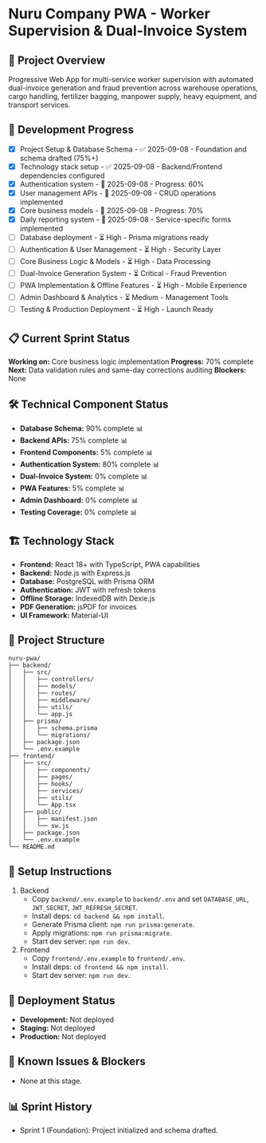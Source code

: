 # Nuru Company PWA - Worker Supervision & Dual-Invoice System

## 🎯 Project Overview
Progressive Web App for multi-service worker supervision with automated dual-invoice generation and fraud prevention across warehouse operations, cargo handling, fertilizer bagging, manpower supply, heavy equipment, and transport services.

## 🚀 Development Progress
- [x] Project Setup & Database Schema - ✅ 2025-09-08 - Foundation and schema drafted (75%+)
- [x] Technology stack setup - ✅ 2025-09-08 - Backend/Frontend dependencies configured
- [x] Authentication system - 🔄 2025-09-08 - Progress: 60%
- [x] User management APIs - 🔄 2025-09-08 - CRUD operations implemented
- [x] Core business models - 🔄 2025-09-08 - Progress: 70%
- [x] Daily reporting system - 🔄 2025-09-08 - Service-specific forms implemented
- [ ] Database deployment - ⏳ High - Prisma migrations ready
- [ ] Authentication & User Management - ⏳ High - Security Layer
- [ ] Core Business Logic & Models - ⏳ High - Data Processing
- [ ] Dual-Invoice Generation System - ⏳ Critical - Fraud Prevention
- [ ] PWA Implementation & Offline Features - ⏳ High - Mobile Experience
- [ ] Admin Dashboard & Analytics - ⏳ Medium - Management Tools
- [ ] Testing & Production Deployment - ⏳ High - Launch Ready

## 📋 Current Sprint Status
**Working on:** Core business logic implementation
**Progress:** 70% complete
**Next:** Data validation rules and same-day corrections auditing
**Blockers:** None

## 🛠️ Technical Component Status
- **Database Schema:** 90% complete 📊
- **Backend APIs:** 75% complete 📊
- **Frontend Components:** 5% complete 📊
- **Authentication System:** 80% complete 📊
- **Dual-Invoice System:** 0% complete 📊
- **PWA Features:** 5% complete 📊
- **Admin Dashboard:** 0% complete 📊
- **Testing Coverage:** 0% complete 📊

## 🏗️ Technology Stack
- **Frontend:** React 18+ with TypeScript, PWA capabilities
- **Backend:** Node.js with Express.js
- **Database:** PostgreSQL with Prisma ORM
- **Authentication:** JWT with refresh tokens
- **Offline Storage:** IndexedDB with Dexie.js
- **PDF Generation:** jsPDF for invoices
- **UI Framework:** Material-UI

## 📁 Project Structure
```
nuru-pwa/
├── backend/
│   ├── src/
│   │   ├── controllers/
│   │   ├── models/
│   │   ├── routes/
│   │   ├── middleware/
│   │   ├── utils/
│   │   └── app.js
│   ├── prisma/
│   │   ├── schema.prisma
│   │   └── migrations/
│   ├── package.json
│   └── .env.example
├── frontend/
│   ├── src/
│   │   ├── components/
│   │   ├── pages/
│   │   ├── hooks/
│   │   ├── services/
│   │   ├── utils/
│   │   └── App.tsx
│   ├── public/
│   │   ├── manifest.json
│   │   └── sw.js
│   ├── package.json
│   └── .env.example
└── README.md
```

## 🔧 Setup Instructions
1. Backend
   - Copy `backend/.env.example` to `backend/.env` and set `DATABASE_URL`, `JWT_SECRET`, `JWT_REFRESH_SECRET`.
   - Install deps: `cd backend && npm install`.
   - Generate Prisma client: `npm run prisma:generate`.
   - Apply migrations: `npm run prisma:migrate`.
   - Start dev server: `npm run dev`.
2. Frontend
   - Copy `frontend/.env.example` to `frontend/.env`.
   - Install deps: `cd frontend && npm install`.
   - Start dev server: `npm run dev`.

## 🚀 Deployment Status
- **Development:** Not deployed
- **Staging:** Not deployed
- **Production:** Not deployed

## 📝 Known Issues & Blockers
- None at this stage.

## 📊 Sprint History
- Sprint 1 (Foundation): Project initialized and schema drafted.
